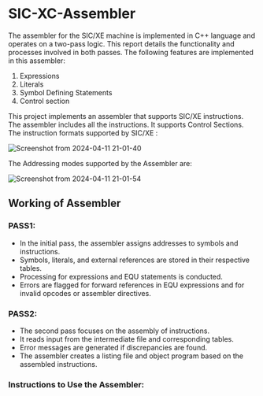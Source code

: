 # SIC-XC-Assembler
The assembler for the SIC/XE machine is implemented in C++ language and operates
on a two-pass logic. This report details the functionality and processes involved
in both passes.
The following features are implemented in this assembler:
1. Expressions
2. Literals
3. Symbol Defining Statements
4. Control section<br>
<P>This project implements an assembler that supports SIC/XE instructions. The
assembler includes all the instructions. It supports Control Sections.<br>
The instruction formats supported by SIC/XE :

![Screenshot from 2024-04-11 21-01-40](https://github.com/rljsai/SIC-XC-Assembler/assets/146453283/0a11e27f-d509-4ebe-a1ec-4fea88f1d6a0)

The Addressing modes supported by the Assembler are:

![Screenshot from 2024-04-11 21-01-54](https://github.com/rljsai/SIC-XC-Assembler/assets/146453283/37c39ce6-7b55-4d5d-adb2-a9f66d17bca0)

## Working of Assembler
### PASS1:
* In the initial pass, the assembler assigns addresses to symbols and instructions.
* Symbols, literals, and external references are stored in their respective tables.
* Processing for expressions and EQU statements is conducted.
* Errors are flagged for forward references in EQU expressions and for invalid opcodes or assembler directives.

### PASS2:
* The second pass focuses on the assembly of instructions.
* It reads input from the intermediate file and corresponding tables.
* Error messages are generated if discrepancies are found.
* The assembler creates a listing file and object program based on the assembled instructions.


### Instructions to Use the Assembler:


